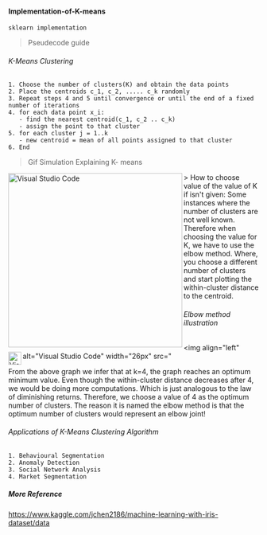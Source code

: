 #### Implementation-of-K-means
    sklearn implementation
> Pseudecode guide

###### K-Means Clustering 

    1. Choose the number of clusters(K) and obtain the data points 
    2. Place the centroids c_1, c_2, ..... c_k randomly 
    3. Repeat steps 4 and 5 until convergence or until the end of a fixed number of iterations
    4. for each data point x_i:
       - find the nearest centroid(c_1, c_2 .. c_k) 
       - assign the point to that cluster 
    5. for each cluster j = 1..k
       - new centroid = mean of all points assigned to that cluster
    6. End 
    
 > Gif Simulation Explaining K- means
 
 <img align="left" alt="Visual Studio Code" width="350px" src="https://miro.medium.com/max/480/0*f9HcysjkU6XyM1hb.gif" />
 > How to choose value of the value of K if isn't given:
Some instances where the number of clusters are not well known. Therefore when choosing the value for K, we have to use the elbow method. Where, you choose a different number of clusters and start plotting the within-cluster distance to the centroid.

###### Elbow method illustration

<img align="left" alt="Visual Studio Code" width="26px" src="<img align="left" alt="Visual Studio Code" width="26px" src="https://miro.medium.com/max/700/1*dChOocbcsLLT1fcxTxj2Ng.png" />

From the above graph we infer that at k=4, the graph reaches an optimum minimum value. Even though the within-cluster distance decreases after 4, we would be doing more computations. Which is just analogous to the law of diminishing returns. Therefore, we choose a value of 4 as the optimum number of clusters. The reason it is named the elbow method is that the optimum number of clusters would represent an elbow joint!

###### Applications of K-Means Clustering Algorithm

    1. Behavioural Segmentation
    2. Anomaly Detection
    3. Social Network Analysis
    4. Market Segmentation
    
 ##### More Reference 
 https://www.kaggle.com/jchen2186/machine-learning-with-iris-dataset/data
 

